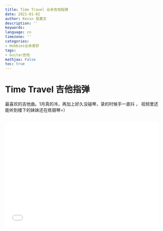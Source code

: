 ```yaml
---
title: Time Travel 业余吉他指弹
date: 2021-01-02
author: Kevin 吴嘉文
description: ''
keywords: 
language: cn
timezone: ''
categories:
- Hobbies业余爱好
tags:
- Guitar吉他
mathjax: False
toc: true
---
```


# Time Travel 吉他指弹

最喜欢的吉他曲。1月真的冷，再加上好久没碰琴，录的时候手一直抖 ， 视频里还能听到楼下的妹妹还在练钢琴=）

<div style="height: 0;padding-bottom:65%;position: relative;"><br><iframe width="760" height="510" src="//player.bilibili.com/player.html?aid=415916236&bvid=BV1ZV411b7f8&cid=276005787&page=1" scrolling="no" border="0" frameborder="no" framespacing="0" allowfullscreen style="position: absolute;height: 105%;width: 100%;"> </iframe><br></div>

